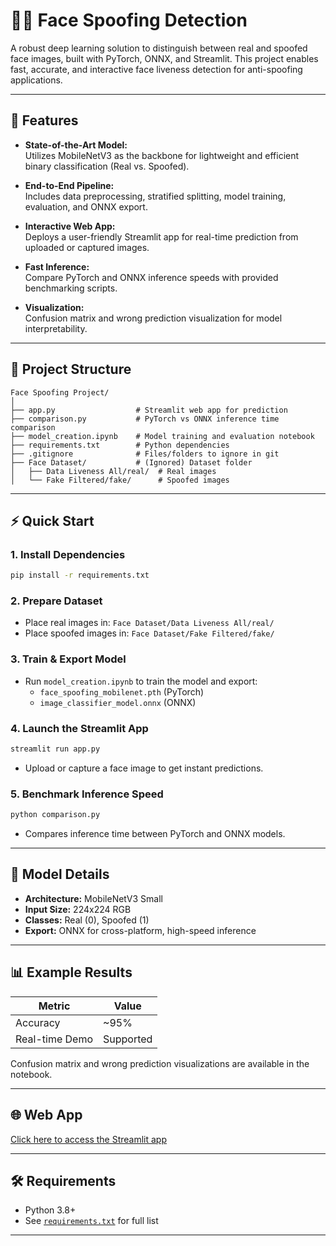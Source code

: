 # 🕵️‍♂️ Face Spoofing Detection

A robust deep learning solution to distinguish between real and spoofed face images, built with PyTorch, ONNX, and Streamlit. This project enables fast, accurate, and interactive face liveness detection for anti-spoofing applications.

---

## 🚀 Features

- **State-of-the-Art Model:**  
  Utilizes MobileNetV3 as the backbone for lightweight and efficient binary classification (Real vs. Spoofed).

- **End-to-End Pipeline:**  
  Includes data preprocessing, stratified splitting, model training, evaluation, and ONNX export.

- **Interactive Web App:**  
  Deploys a user-friendly Streamlit app for real-time prediction from uploaded or captured images.

- **Fast Inference:**  
  Compare PyTorch and ONNX inference speeds with provided benchmarking scripts.

- **Visualization:**  
  Confusion matrix and wrong prediction visualization for model interpretability.

---

## 📁 Project Structure

```
Face Spoofing Project/
│
├── app.py                  # Streamlit web app for prediction
├── comparison.py           # PyTorch vs ONNX inference time comparison
├── model_creation.ipynb    # Model training and evaluation notebook
├── requirements.txt        # Python dependencies
├── .gitignore              # Files/folders to ignore in git
├── Face Dataset/           # (Ignored) Dataset folder
│   ├── Data Liveness All/real/  # Real images
│   └── Fake Filtered/fake/      # Spoofed images
```

---

## ⚡ Quick Start

### 1. Install Dependencies

```bash
pip install -r requirements.txt
```

### 2. Prepare Dataset

- Place real images in: `Face Dataset/Data Liveness All/real/`
- Place spoofed images in: `Face Dataset/Fake Filtered/fake/`

### 3. Train & Export Model

- Run `model_creation.ipynb` to train the model and export:
  - `face_spoofing_mobilenet.pth` (PyTorch)
  - `image_classifier_model.onnx` (ONNX)

### 4. Launch the Streamlit App

```bash
streamlit run app.py
```
- Upload or capture a face image to get instant predictions.

### 5. Benchmark Inference Speed

```bash
python comparison.py
```
- Compares inference time between PyTorch and ONNX models.

---

## 🧠 Model Details

- **Architecture:** MobileNetV3 Small
- **Input Size:** 224x224 RGB
- **Classes:** Real (0), Spoofed (1)
- **Export:** ONNX for cross-platform, high-speed inference

---

## 📊 Example Results

| Metric         | Value      |
|----------------|-----------|
| Accuracy       | ~95%      |
| Real-time Demo | Supported |

Confusion matrix and wrong prediction visualizations are available in the notebook.

---

## 🌐 Web App

[Click here to access the Streamlit app](http://valenreswara-face-spoofing.streamlit.app/)

---

## 🛠️ Requirements

- Python 3.8+
- See [`requirements.txt`](requirements.txt) for full list

---
